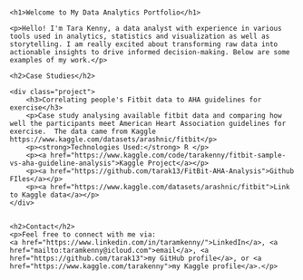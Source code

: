 


<html lang="en">
<head>
    <meta charset="UTF-8">
    <meta name="viewport" content="width=device-width, initial-scale=1.0">
    <title>Tara Kenny-Data Analytics Portfolio</title>
    <style>
        body {
            font-family: sans-serif;
            margin: 20px;
        }
        h1, h2 {
            color: #333;
        }
        .project {
            margin-bottom: 20px;
            border: 1px solid #ddd;
            padding: 15px;
            border-radius: 5px;
        }
        .project a {
            font-weight: bold;
            text-decoration: none;
            color: #007bff;
        }
        .project a:hover {
            text-decoration: underline;
        }
    </style>
</head>
<body>

    <h1>Welcome to My Data Analytics Portfolio</h1>

    <p>Hello! I'm Tara Kenny, a data analyst with experience in various tools used in analytics, statistics and visualization as well as storytelling. I am really excited about transforming raw data into actionable insights to drive informed decision-making. Below are some examples of my work.</p>

    <h2>Case Studies</h2>

    <div class="project">
        <h3>Correlating people's Fitbit data to AHA guidelines for exercise</h3>
        <p>Case study analysing available fitbit data and comparing how well the participants meet American Heart Association guidelines for exercise.  The data came from Kaggle https://www.kaggle.com/datasets/arashnic/fitbit</p>
        <p><strong>Technologies Used:</strong> R </p>
        <p><a href="https://www.kaggle.com/code/tarakenny/fitbit-sample-vs-aha-guideline-analysis">Kaggle Project</a></p>
        <p><a href="https://github.com/tarak13/FitBit-AHA-Analysis">Github FIles</a></p>
        <p><a href="https://www.kaggle.com/datasets/arashnic/fitbit">Link to Kaggle data</a></p>
    </div>

    
    <h2>Contact</h2>
    <p>Feel free to connect with me via: 
    <a href="https://www.linkedin.com/in/taramkenny/">LinkedIn</a>, <a href="mailto:taramkenny@icloud.com">email</a>, <a href="https://github.com/tarak13">my GitHub profile</a>, or <a href="https://www.kaggle.com/tarakenny">my Kaggle profile</a>.</p>
    
</body>
</html>


